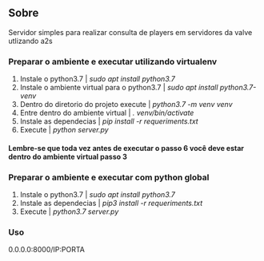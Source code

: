 ## Sobre
Servidor simples para realizar consulta de players em servidores da valve utlizando a2s
### Preparar o ambiente e executar utilizando virtualenv
  1. Instale o python3.7 | *sudo apt install python3.7*
  2. Instale o ambiente virtual para o python3.7 | *sudo apt install python3.7-venv*
  3. Dentro do diretorio do projeto execute | *python3.7 -m venv venv*
  4. Entre dentro do ambiente virtual | *. venv/bin/activate*
  5. Instale as dependecias | *pip install -r requeriments.txt*
  6. Execute | *python server.py*
  #### Lembre-se que toda vez antes de executar o **passo 6** você deve estar dentro do ambiente virtual **passo 3**
  
### Preparar o ambiente e executar com python global
  1. Instale o python3.7 | *sudo apt install python3.7*
  2. Instale as dependecias | *pip3 install -r requeriments.txt*
  3. Execute | *python3.7 server.py*
  
### Uso
  0.0.0.0:8000/IP:PORTA
